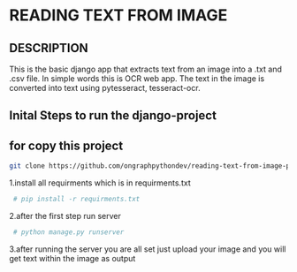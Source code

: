 # READING TEXT FROM IMAGE

## DESCRIPTION
This is the basic django app that extracts text from an image into a .txt and .csv file. In simple words this is OCR web app. The text in the image is converted into text using pytesseract, tesseract-ocr.
## Inital Steps to run the django-project
## for copy this project 
```bash
git clone https://github.com/ongraphpythondev/reading-text-from-image-poc.git
```

1.install all requirments which is in requirments.txt 
```bash 
 # pip install -r requirments.txt
```
2.after the first step run server   
```bash
 # python manage.py runserver
```

3.after running the server you are all set just upload your image and you will get text within the image as output
